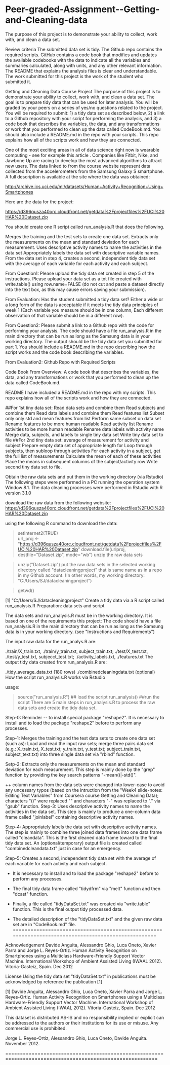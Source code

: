 # Peer-graded-Assignment--Getting-and-Cleaning-data


The purpose of this project is to demonstrate your ability to collect, work with, and clean a data set.

Review criteria The submitted data set is tidy. The Github repo contains the required scripts. GitHub contains a code book that modifies and updates the available codebooks with the data to indicate all the variables and summaries calculated, along with units, and any other relevant information. The README that explains the analysis files is clear and understandable. The work submitted for this project is the work of the student who submitted it.

Getting and Cleaning Data Course Project The purpose of this project is to demonstrate your ability to collect, work with, and clean a data set. The goal is to prepare tidy data that can be used for later analysis. You will be graded by your peers on a series of yes/no questions related to the project. You will be required to submit: 1) a tidy data set as described below, 2) a link to a Github repository with your script for performing the analysis, and 3) a code book that describes the variables, the data, and any transformations or work that you performed to clean up the data called CodeBook.md. You should also include a README.md in the repo with your scripts. This repo explains how all of the scripts work and how they are connected.

One of the most exciting areas in all of data science right now is wearable computing - see for example this article . Companies like Fitbit, Nike, and Jawbone Up are racing to develop the most advanced algorithms to attract new users. The data linked to from the course website represent data collected from the accelerometers from the Samsung Galaxy S smartphone. A full description is available at the site where the data was obtained:

http://archive.ics.uci.edu/ml/datasets/Human+Activity+Recognition+Using+Smartphones

Here are the data for the project:

https://d396qusza40orc.cloudfront.net/getdata%2Fprojectfiles%2FUCI%20HAR%20Dataset.zip

You should create one R script called run_analysis.R that does the following.

Merges the training and the test sets to create one data set. Extracts only the measurements on the mean and standard deviation for each measurement. Uses descriptive activity names to name the activities in the data set Appropriately labels the data set with descriptive variable names. From the data set in step 4, creates a second, independent tidy data set with the average of each variable for each activity and each subject.

From Question1: Please upload the tidy data set created in step 5 of the instructions. Please upload your data set as a txt file created with write.table() using row.name=FALSE (do not cut and paste a dataset directly into the text box, as this may cause errors saving your submission).

From Evaluation: Has the student submitted a tidy data set? Either a wide or a long form of the data is acceptable if it meets the tidy data principles of week 1 (Each variable you measure should be in one column, Each different observation of that variable should be in a different row).

From Question2: Please submit a link to a Github repo with the code for performing your analysis. The code should have a file run_analysis.R in the main directory that can be run as long as the Samsung data is in your working directory. The output should be the tidy data set you submitted for part 1. You should include a README.md in the repo describing how the script works and the code book describing the variables.

From Evaluation2: Github Repo with Required Scripts

Code Book From Overview: A code book that describes the variables, the data, and any transformations or work that you performed to clean up the data called CodeBook.md.

README I have included a README.md in the repo with my scripts. This repo explains how all of the scripts work and how they are connected.

##For 1st tiny data set: Read data sets and combine them Read subjects and combine them Read data labels and combine them Read features list Subset only only std and mean features from list Perform same subset on data set Rename features to be more human readable Read activity list Rename activities to be more human readable Rename data labels with activity name Merge data, subjects, and labels to single tiny data set Write tiny data set to file ##For 2nd tiny data set: average of measurement for activity and subject Prepare empty data set of appropriate length for Loop through subjects, then subloop through activities For each activity in a subject, get the full list of measurements Calculate the mean of each of these activities Place the means in subsequent columns of the subject/activity row Write second tiny data set to file.

Obtain the raw data sets and put them in the working directory (via Rstudio) The following steps were performed in a PC running the operation system Window 8.1. The data cleaning processes were performed in Rstudio with R version 3.1.0

download the raw data from the following website: https://d396qusza40orc.cloudfront.net/getdata%2Fprojectfiles%2FUCI%20HAR%20Dataset.zip

using the following R command to download the data:

 >setInternet2(TRUE)   
 >url_proj <- "https://d396qusza40orc.cloudfront.net/getdata%2Fprojectfiles%2FUCI%20HAR%20Dataset.zip"
 >download.file(urlproj, destfile="Dataset.zip", mode="wb")
unzip the raw data sets

 >unzip("Dataset.zip")
put the raw data sets in the selected working directory called "datacleaningproject" that is same name as in a repo in my Github account. (In other words, my working directory: "C:/Users/SJ/datacleaningproject")

 > getwd()

[1] "C:/Users/SJ/datacleaningproject"
Create a tidy data via a R script called run_analysis.R Preparation: data sets and script

The data sets and run_analysis.R must be in the working directory. It is based on one of the requirements this project: The code should have a file run_analysis.R in the main directory that can be run as long as the Samsung data is in your working directory. (see "Instructions and Requirements")

The input raw data for the run_analys.R are:

./train/X_train.txt, ./train/y_train.txt, subject_train.txt;
./test/X_test.txt, ./test/y_test.txt,  subjecct_test.txt;
./activity_labels.txt, ./features.txt
The output tidy data created from run_analysis.R are:

./tidy_average_data.txt (180 rows)
./combinedcleaningdata.txt (optional)
How the script run_analysis.R works via Rstudio

usage:

 > source("run_analysis.R") ## load the script
 > run_analysis() ##run the script
There are 5 main steps in run_analysis.R to process the raw data sets and create the tidy data set.

Step-0: Reminder -- to install special package "reshape2". It is necessary to install and to load the package "reshape2" before to perform any processes.

Step-1: Merges the training and the test data sets to create one data set (such as): Load and read the input raw sets; merge three pairs data set (e.g.: X_train.txt, X_test.txt; y_train.txt, y_test.txt; subject_train.txt, subject_text.txt) into three single data set via "rbind" function.

Setp-2: Extracts only the measurements on the mean and standard deviation for each measurement. This step is mainly done by the "grep" function by providing the key search patterns "-mean()|-std()".

++ column names from the data sets were changed into lower-case to avoid any uncessary typos
 (based on the intruction from the "Week4 slide-notes: Editing Text Variables" from 
 Coursera course Getting and Cleaning Data); characters "()" were replaced "" and
 characters "-" was replaced to "." via "gsub" function.
Step-3: Uses descriptive activity names to name the activities in the data set. This step is mainly to produce a one-column data frame called "joinlabel" containing descriptive activity names.

Step-4: Appropriately labels the data set with descriptive activity names. The step is mainly to combine three joined data frames into one data frame called "cleandata". This is the first cleaned data frame toward to the final tidy data set. An (optional/temporary) output file is created called "combinedcleandata.txt" just in case for an emergency.

Step-5: Creates a second, independent tidy data set with the average of each variable for each activity and each subject.

+ It is necessary to install and to load the package "reshape2" before to perform
any processes.

+ The final tidy data frame called "tidydfrm" via "melt" function and then "dcast" function.

+ Finally, a file called "tidyDataSet.txt" was created via "write.table" function.
  This is the final output tidy processed data.

+ The detailed description of the "tidyDataSet.txt" and the given raw data set
  are in "CodeBook.md" file.
====================================================================================================

Acknowledgement Davide Anguita, Alessandro Ghio, Luca Oneto, Xavier Parra and Jorge L. Reyes-Ortiz. Human Activity Recognition on Smartphones using a Multiclass Hardware-Friendly Support Vector Machine. International Workshop of Ambient Assisted Living (IWAAL 2012). Vitoria-Gasteiz, Spain. Dec 2012

License Using the tidy data set "tidyDataSet.txt" in publications must be acknowledged by reference the publication [1]

[1] Davide Anguita, Alessandro Ghio, Luca Oneto, Xavier Parra and Jorge L. Reyes-Ortiz. Human Activity Recognition on Smartphones using a Multiclass Hardware-Friendly Support Vector Machine. International Workshop of Ambient Assisted Living (IWAAL 2012). Vitoria-Gasteiz, Spain. Dec 2012

This dataset is distributed AS-IS and no responsibility implied or explicit can be addressed to the authors or their institutions for its use or misuse. Any commercial use is prohibited.

Jorge L. Reyes-Ortiz, Alessandro Ghio, Luca Oneto, Davide Anguita. November 2012.

==========================================================================================================
